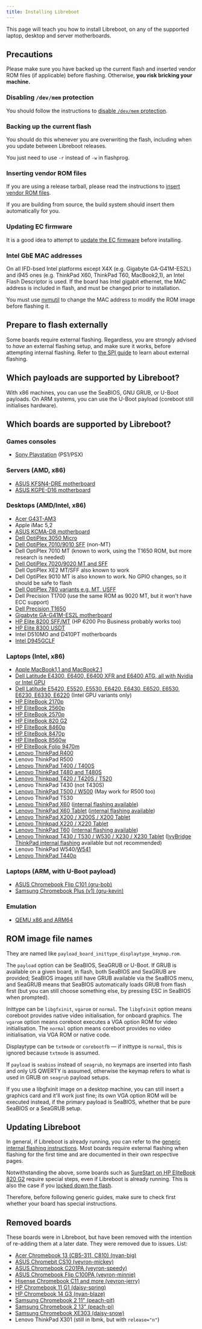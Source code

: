 ```yaml
---
title: Installing Libreboot
---
```


This page will teach you how to install Libreboot, on any of the supported
laptop, desktop and server motherboards.

## Precautions

Please make sure you have backed up the current flash and inserted vendor ROM
files (if applicable) before flashing. Otherwise, **you risk bricking your
machine.**

### Disabling `/dev/mem` protection

You should follow the instructions to [disable `/dev/mem` protection](devmem/).

### Backing up the current flash

You should do this whenever you are overwriting the flash, including when you
update between Libreboot releases.

You just need to use `-r` instead of `-w` in flashprog.

### Inserting vendor ROM files

If you are using a release tarball, please read the instructions to [insert
vendor ROM files](../insert_vendor_files/).

If you are building from source, the build system should insert them
automatically for you.

### Updating EC firmware

It is a good idea to attempt to [update the EC firmware](../ecupdate/) before
installing.

### Intel GbE MAC addresses

On all IFD-bsed Intel platforms except X4X (e.g. Gigabyte GA-G41M-ES2L) and
i945 ones (e.g. ThinkPad X60, ThinkPad T60, MacBook2,1), an Intel Flash
Descriptor is used. If the board has Intel gigabit ethernet, the MAC address is
included in flash, and must be changed prior to installation.

You must use [nvmutil](nvmutil) to change the MAC address to modify the ROM
image before flashing it.

## Prepare to flash externally

Some boards require external flashing. Regardless, you are strongly advised to
*have* an external flashing setup, and make sure it works, before attempting
internal flashing. Refer to [the SPI guide](spi/) to learn about external
flashing.

## Which payloads are supported by Libreboot?

With x86 machines, you can use the SeaBIOS, GNU GRUB, or U-Boot payloads. On
ARM systems, you can use the U-Boot payload (coreboot still initialises
hardware).

## Which boards are supported by Libreboot?

### Games consoles

-   [Sony Playstation](playstation) (PS1/PSX)

### Servers (AMD, x86)

-   [ASUS KFSN4-DRE motherboard](kfsn4-dre)
-   [ASUS KGPE-D16 motherboard](kgpe-d16)

### Desktops (AMD/Intel, x86)

-   [Acer G43T-AM3](acer_g43t-am3)
-   Apple iMac 5,2
-   [ASUS KCMA-D8 motherboard](kcma-d8)
-   [Dell OptiPlex 3050 Micro](dell3050)
-   [Dell OptiPlex 7010/9010 SFF](dell7010) (non-MT)
-   Dell OptiPlex 7010 MT (known to work, using the T1650 ROM, but more research is needed)
-   [Dell OptiPlex 7020/9020 MT and SFF](dell9020)\
    Dell OptiPlex XE2 MT/SFF also known to work
-   Dell OptiPlex 9010 MT is also known to work. No GPIO changes, so it should be safe to flash
-   [Dell OptiPlex 780 variants e.g. MT, USFF](dell780)
-   Dell Precision T1700 (use the same ROM as 9020 MT, but it won't have ECC support)
-   [Dell Precision T1650](t1650)
-   [Gigabyte GA-G41M-ES2L motherboard](ga-g41m-es2l)
-   [HP Elite 8200 SFF/MT](hp8200sff) (HP 6200 Pro Business probably works too)
-   [HP Elite 8300 USDT](hp8300usdt)
-   Intel D510MO and D410PT motherboards
-   [Intel D945GCLF](d945gclf)

### Laptops (Intel, x86)

-   [Apple MacBook1,1 and MacBook2,1](macbook21)
-   [Dell Latitude E4300, E6400, E6400 XFR and E6400 ATG, all with Nvidia or Intel GPU](latitude)
-   [Dell Latitude E5420, E5520, E5530, E6420, E6430, E6520, E6530, E6230, E6330, E6220](latitude) (Intel GPU variants only)
-   [HP EliteBook 2170p](hp2170p)
-   [HP EliteBook 2560p](hp2560p)
-   [HP EliteBook 2570p](hp2570p)
-   [HP EliteBook 820 G2](hp820g2)
-   [HP EliteBook 8460p](hp8460p)
-   [HP EliteBook 8470p](hp8470p)
-   [HP EliteBook 8560w](hp8560w)
-   [HP EliteBook Folio 9470m](hp9470m)
-   [Lenovo ThinkPad R400](r400)
-   Lenovo ThinkPad R500
-   [Lenovo ThinkPad T400 / T400S](t400)
-   [Lenovo ThinkPad T480 and T480S](t480)
-   [Lenovo Thinkpad T420 / T420S / T520](t420_external)
-   Lenovo ThinkPad T430 (not T430S)
-   [Lenovo ThinkPad T500 / W500](t500) (May work for R500 too)
-   Lenovo ThinkPad T530
-   [Lenovo ThinkPad X60](x60_unbrick) ([internal flashing available](xt60_internal/))
-   [Lenovo ThinkPad X60 Tablet](x60tablet_unbrick) ([internal flashing available](xt60_internal/))
-   [Lenovo ThinkPad X200 / X200S / X200 Tablet](x200)
-   [Lenovo Thinkpad X220 / X220 Tablet](x220)
-   [Lenovo ThinkPad T60](t60_unbrick) ([internal flashing available](xt60_internal/))
-   [Lenovo Thinkpad T430 / T530 / W530 / X230 / X230 Tablet](x230_external) ([IvyBridge ThinkPad internal flashing](ivy_internal) available but not recommended)
-   Lenovo ThinkPad W540/[W541](w541_external)
-   [Lenovo ThinkPad T440p](t440p_external)

### Laptops (ARM, with U-Boot payload)

-   [ASUS Chromebook Flip C101 (gru-bob)](chromebooks)
-   [Samsung Chromebook Plus (v1) (gru-kevin)](chromebooks)

### Emulation

-   [QEMU x86 and ARM64](../misc/emulation)

## ROM image file names

They are named like `payload_board_inittype_displaytype_keymap.rom`.

The `payload` option can be SeaBIOS, SeaGRUB or U-Boot. If GRUB is available on
a given board, in flash, both SeaBIOS and SeaGRUB are provided; SeaBIOS images
still have GRUB available via the SeaBIOS menu, and SeaGRUB means that SeaBIOS
automatically loads GRUB from flash first (but you can still choose something
else, by pressing ESC in SeaBIOS when prompted).

Inittype can be `libgfxinit`, `vgarom` or `normal`. The `libgfxinit` option
means coreboot provides native video initialisation, for onboard graphics. The
`vgarom` option means coreboot executes a VGA option ROM for video
initialisation. The `normal` option means coreboot provides no video
initialisation, via VGA ROM or native code.

Displaytype can be `txtmode` or `corebootfb` &mdash; if inittype is `normal`,
this is ignored because `txtmode` is assumed.

If `payload` is `seabios` instead of `seagrub`, no keymaps are inserted into
flash and only US QWERTY is assumed, otherwise the keymap refers to what is
used in GRUB on `seagrub` payload setups.

If you use a libgfxinit image on a desktop machine, you can still insert a
graphics card and it'll work just fine; its own VGA option ROM will be executed
instead, if the primary payload is SeaBIOS, whether that be pure SeaBIOS or a
SeaGRUB setup.

## Updating Libreboot

In general, if Libreboot is already running, you can refer to the [generic
internal flashing instructions](generic_internal/). Most boards require
external flashing when flashing for the first time and are documented in their
own respective pages.

Notwithstanding the above, some boards such as [SureStart on HP EliteBook 820
G2](hp820g2) require special steps, even if Libreboot is already running. This
is also the case if you [locked down the flash](../linux/grub_hardening).

Therefore, before following generic guides, make sure to check first whether
your board has special instructions.

## Removed boards

These boards were in Libreboot, but have been removed with the intention of
re-adding them at a later date. They were removed due to issues. List:

-   [Acer Chromebook 13 (CB5-311, C810) (nyan-big)](chromebooks)
-   [ASUS Chromebit CS10 (veyron-mickey)](chromebooks)
-   [ASUS Chromebook C201PA (veyron-speedy)](c201)
-   [ASUS Chromebook Flip C100PA (veyron-minnie)](chromebooks)
-   [Hisense Chromebook C11 and more (veyron-jerry)](chromebooks)
-   [HP Chromebook 11 G1 (daisy-spring)](chromebooks)
-   [HP Chromebook 14 G3 (nyan-blaze)](chromebooks)
-   [Samsung Chromebook 2 11" (peach-pit)](chromebooks)
-   [Samsung Chromebook 2 13" (peach-pi)](chromebooks)
-   [Samsung Chromebook XE303 (daisy-snow)](chromebooks)
-   Lenovo ThinkPad X301 (still in lbmk, but with `release="n"`)
